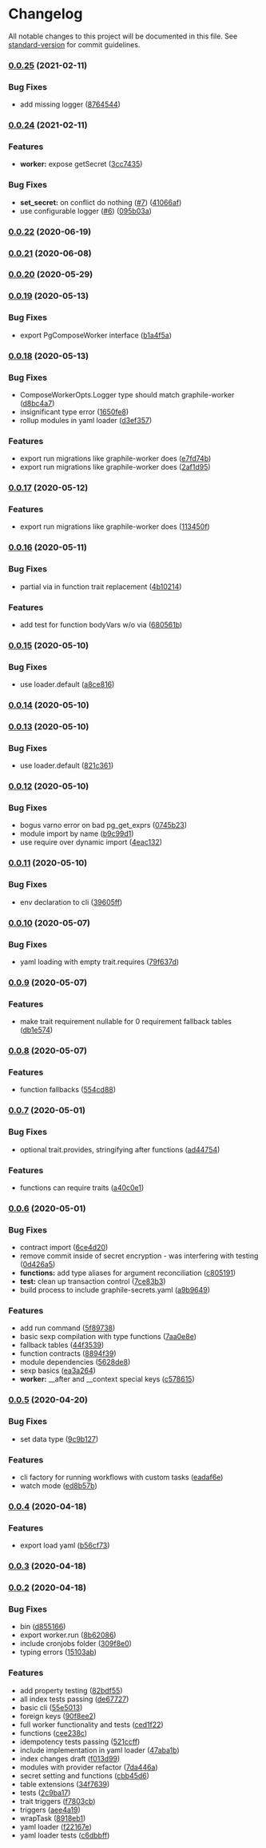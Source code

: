 # Changelog

All notable changes to this project will be documented in this file. See [standard-version](https://github.com/conventional-changelog/standard-version) for commit guidelines.

### [0.0.25](https://github.com/politics-rewired/pg-compose/compare/v0.0.24...v0.0.25) (2021-02-11)


### Bug Fixes

* add missing logger ([8764544](https://github.com/politics-rewired/pg-compose/commit/876454489f262296e62469d8143dfb3fcd516dcc))

### [0.0.24](https://github.com/politics-rewired/pg-compose/compare/v0.0.22...v0.0.24) (2021-02-11)


### Features

* **worker:** expose getSecret ([3cc7435](https://github.com/politics-rewired/pg-compose/commit/3cc74358b4cbfb9b81dd2c54ca8f8dbec21faaa4))


### Bug Fixes

* **set_secret:** on conflict do nothing ([#7](https://github.com/politics-rewired/pg-compose/issues/7)) ([41066af](https://github.com/politics-rewired/pg-compose/commit/41066af1cfcaf9bed078c5d22132c6717475fd7d))
* use configurable logger ([#6](https://github.com/politics-rewired/pg-compose/issues/6)) ([095b03a](https://github.com/politics-rewired/pg-compose/commit/095b03a8c8556235a6e6ec1778bddf76fa1581f0))

### [0.0.22](https://github.com/politics-rewired/pg-compose/compare/v0.0.21...v0.0.22) (2020-06-19)



### [0.0.21](https://github.com/politics-rewired/pg-compose/compare/v0.0.20...v0.0.21) (2020-06-08)



### [0.0.20](https://github.com/politics-rewired/pg-compose/compare/v0.0.19...v0.0.20) (2020-05-29)



### [0.0.19](https://github.com/politics-rewired/pg-compose/compare/v0.0.18...v0.0.19) (2020-05-13)


### Bug Fixes

* export PgComposeWorker interface ([b1a4f5a](https://github.com/politics-rewired/pg-compose/commit/b1a4f5afd9cf8b8cefda85888a6983be1f32e8d8))



### [0.0.18](https://github.com/politics-rewired/pg-compose/compare/v0.0.17...v0.0.18) (2020-05-13)


### Bug Fixes

* ComposeWorkerOpts.Logger type should match graphile-worker ([d8bc4a7](https://github.com/politics-rewired/pg-compose/commit/d8bc4a731657c3cd56944de00918c182d002f0ae))
* insignificant type error ([1650fe8](https://github.com/politics-rewired/pg-compose/commit/1650fe8080a015e028655a2f8fc44c3aa018dbc7))
* rollup modules in yaml loader ([d3ef357](https://github.com/politics-rewired/pg-compose/commit/d3ef357acfa47729bc241122108a02b108367ea1))


### Features

* export run migrations like graphile-worker does ([e7fd74b](https://github.com/politics-rewired/pg-compose/commit/e7fd74bbcb4efc6fb574bc5ecaf7990484ef1fb9))
* export run migrations like graphile-worker does ([2af1d95](https://github.com/politics-rewired/pg-compose/commit/2af1d95307ef58b46ff6ba7bd0f5c0fa6b6399a8))



### [0.0.17](https://github.com/politics-rewired/pg-compose/compare/v0.0.16...v0.0.17) (2020-05-12)


### Features

* export run migrations like graphile-worker does ([113450f](https://github.com/politics-rewired/pg-compose/commit/113450f968c3d49ab48a6da1898db978a631a3b3))



### [0.0.16](https://github.com/politics-rewired/pg-compose/compare/v0.0.15...v0.0.16) (2020-05-11)


### Bug Fixes

* partial via in function trait replacement ([4b10214](https://github.com/politics-rewired/pg-compose/commit/4b102145a6ef8a7521949ed6c417ce75b1e599be))


### Features

* add test for function bodyVars w/o via ([680561b](https://github.com/politics-rewired/pg-compose/commit/680561b42954491c5225853271e3b5637c76441c))



### [0.0.15](https://github.com/politics-rewired/pg-compose/compare/v0.0.14...v0.0.15) (2020-05-10)


### Bug Fixes

* use loader.default ([a8ce816](https://github.com/politics-rewired/pg-compose/commit/a8ce816793ca97e08efc321720f2357261660d94))



### [0.0.14](https://github.com/politics-rewired/pg-compose/compare/v0.0.13...v0.0.14) (2020-05-10)



### [0.0.13](https://github.com/politics-rewired/pg-compose/compare/v0.0.12...v0.0.13) (2020-05-10)


### Bug Fixes

* use loader.default ([821c361](https://github.com/politics-rewired/pg-compose/commit/821c36190c49efab469b23cbb1300e8ad02e9163))



### [0.0.12](https://github.com/politics-rewired/pg-compose/compare/v0.0.11...v0.0.12) (2020-05-10)


### Bug Fixes

* bogus varno error on bad pg_get_exprs ([0745b23](https://github.com/politics-rewired/pg-compose/commit/0745b23cf2b7f46fc72d267a4bb3290c72b60f31))
* module import by name ([b9c99d1](https://github.com/politics-rewired/pg-compose/commit/b9c99d15b2d03062234e1b19daadc1a2ca83c6ce))
* use require over dynamic import ([4eac132](https://github.com/politics-rewired/pg-compose/commit/4eac1320e7d317b8c68edaafcd0d0532d0a872e9))



### [0.0.11](https://github.com/politics-rewired/pg-compose/compare/v0.0.10...v0.0.11) (2020-05-10)


### Bug Fixes

* env declaration to cli ([39605ff](https://github.com/politics-rewired/pg-compose/commit/39605ff4494a4594ce809b2b68640b8d2db39bba))



### [0.0.10](https://github.com/politics-rewired/pg-compose/compare/v0.0.9...v0.0.10) (2020-05-07)


### Bug Fixes

* yaml loading with empty trait.requires ([79f637d](https://github.com/politics-rewired/pg-compose/commit/79f637d30c1ec9ff398e788a1d26009b758ebd93))



### [0.0.9](https://github.com/politics-rewired/pg-compose/compare/v0.0.8...v0.0.9) (2020-05-07)


### Features

* make trait requirement nullable for 0 requirement fallback tables ([db1e574](https://github.com/politics-rewired/pg-compose/commit/db1e57465ee83a4783cf095219ec010875f1faff))



### [0.0.8](https://github.com/politics-rewired/pg-compose/compare/v0.0.7...v0.0.8) (2020-05-07)


### Features

* function fallbacks ([554cd88](https://github.com/politics-rewired/pg-compose/commit/554cd888d9aaba1c1296d295a72f5cb0b6e2a12a))



### [0.0.7](https://github.com/politics-rewired/pg-compose/compare/v0.0.6...v0.0.7) (2020-05-01)


### Bug Fixes

* optional trait.provides, stringifying after functions ([ad44754](https://github.com/politics-rewired/pg-compose/commit/ad447540ba881582c7933594a32354180a80f196))


### Features

* functions can require traits ([a40c0e1](https://github.com/politics-rewired/pg-compose/commit/a40c0e1c311be5209c625fd481733948d8029f55))



### [0.0.6](https://github.com/politics-rewired/pg-compose/compare/v0.0.5...v0.0.6) (2020-05-01)


### Bug Fixes

* contract import ([6ce4d20](https://github.com/politics-rewired/pg-compose/commit/6ce4d204ff53f215d586ebfd22830f80d4f67792))
* remove commit inside of secret encryption - was interfering with testing ([0d426a5](https://github.com/politics-rewired/pg-compose/commit/0d426a550a727f8c3f50492b7eac9ecbe65e2916))
* **functions:** add type aliases for argument reconciliation ([c805191](https://github.com/politics-rewired/pg-compose/commit/c80519159b945eb89e95e2e45350039e951af286))
* **test:** clean up transaction control ([7ce83b3](https://github.com/politics-rewired/pg-compose/commit/7ce83b39d6b9be3812f45b0ea00569be8ed52dd6))
* build process to include graphile-secrets.yaml ([a9b9649](https://github.com/politics-rewired/pg-compose/commit/a9b9649ddbc6dfcf861b0bac549ef47999a782cc))


### Features

* add run command ([5f89738](https://github.com/politics-rewired/pg-compose/commit/5f8973830760c71af8a684cedf0dd642f7e76afe))
* basic sexp compilation with type functions ([7aa0e8e](https://github.com/politics-rewired/pg-compose/commit/7aa0e8ec1ccfe3e966b6d1561f2d90fdc352f447))
* fallback tables ([44f3539](https://github.com/politics-rewired/pg-compose/commit/44f3539fe1b7c7c19436608c133e40fce611e1e4))
* function contracts ([8894f39](https://github.com/politics-rewired/pg-compose/commit/8894f39b3c427f0117e0572d7afd1f005b7bda62))
* module dependencies ([5628de8](https://github.com/politics-rewired/pg-compose/commit/5628de8e2bb89c693c4d6533d6509b37a342e83f))
* sexp basics ([ea3a264](https://github.com/politics-rewired/pg-compose/commit/ea3a2646929679bdc1915d88436dc21c1f457410))
* **worker:** __after and __context special keys ([c578615](https://github.com/politics-rewired/pg-compose/commit/c578615ede9b9b96e696c45d2e82eb31b4c2d257))



### [0.0.5](https://github.com/politics-rewired/pg-compose/compare/v0.0.4...v0.0.5) (2020-04-20)


### Bug Fixes

* set data type ([9c9b127](https://github.com/politics-rewired/pg-compose/commit/9c9b127c5e52cf0914e85516e5476cabc8c2c17d))


### Features

* cli factory for running workflows with custom tasks ([eadaf6e](https://github.com/politics-rewired/pg-compose/commit/eadaf6e0d3074011222d2d60a097f991082cf596))
* watch mode ([ed8b57b](https://github.com/politics-rewired/pg-compose/commit/ed8b57b55a32ad5faf6ca366541d92a0832cdb1b))



### [0.0.4](https://github.com/politics-rewired/pg-compose/compare/v0.0.3...v0.0.4) (2020-04-18)


### Features

* export load yaml ([b56cf73](https://github.com/politics-rewired/pg-compose/commit/b56cf73abc32a77d98d153dfdfe615ec7e207634))



### [0.0.3](https://github.com/politics-rewired/pg-compose/compare/v0.0.2...v0.0.3) (2020-04-18)



### [0.0.2](https://github.com/politics-rewired/pg-compose/compare/v0.0.1...v0.0.2) (2020-04-18)


### Bug Fixes

* bin ([d855166](https://github.com/politics-rewired/pg-compose/commit/d8551669c2f4a4bf85b1c8cca1cb535456b466e3))
* export worker.run ([8b62086](https://github.com/politics-rewired/pg-compose/commit/8b620869d7040215dc6de57654279de2bc41b59e))
* include cronjobs folder ([309f8e0](https://github.com/politics-rewired/pg-compose/commit/309f8e062a725072d593463745493384ccb19d02))
* typing errors ([15103ab](https://github.com/politics-rewired/pg-compose/commit/15103ab64280bc94b35e615ac13568fa5ac1c97d))


### Features

* add property testing ([82bdf55](https://github.com/politics-rewired/pg-compose/commit/82bdf55136629d3c83e8114e7a0327f6f50e0fb9))
* all index tests passing ([de67727](https://github.com/politics-rewired/pg-compose/commit/de6772787d6906f79bec76502301b7d65d8349e0))
* basic cli ([55e5013](https://github.com/politics-rewired/pg-compose/commit/55e501365eb7e8193b40d084db1e453fa3ca7e8a))
* foreign keys ([90f8ee2](https://github.com/politics-rewired/pg-compose/commit/90f8ee2b40bc2fd77bf1493d97a6d3a7262552e2))
* full worker functionality and tests ([ced1f22](https://github.com/politics-rewired/pg-compose/commit/ced1f2296fd9d0f5ec5563d32f76758c791263db))
* functions ([cee238c](https://github.com/politics-rewired/pg-compose/commit/cee238c16877c60a4ea20e50bab13d33e715394a))
* idempotency tests passing ([521ccff](https://github.com/politics-rewired/pg-compose/commit/521ccff4cdc77e4cc614d9b9eddb3ce87ad8e6a0))
* include implementation in yaml loader ([47aba1b](https://github.com/politics-rewired/pg-compose/commit/47aba1b75e95af67758efc0174784974250eaa36))
* index changes draft ([f013d99](https://github.com/politics-rewired/pg-compose/commit/f013d99a711b9be8cf783341bb7db4925cb44ca5))
* modules with provider refactor ([7da446a](https://github.com/politics-rewired/pg-compose/commit/7da446a6e41339c0997c2de468f75b2b600297c0))
* secret setting and functions ([cbb45d6](https://github.com/politics-rewired/pg-compose/commit/cbb45d66eade0fd8f71b64da6927f8c082161104))
* table extensions ([34f7639](https://github.com/politics-rewired/pg-compose/commit/34f76394051266cde8e7f270c40bc99531b0a25a))
* tests ([2c9ba17](https://github.com/politics-rewired/pg-compose/commit/2c9ba17385cf029199cefb0c3778c63eec6f455c))
* trait triggers ([f7803cb](https://github.com/politics-rewired/pg-compose/commit/f7803cba518ef78226f2a754f011e6afd7901d6c))
* triggers ([aee4a19](https://github.com/politics-rewired/pg-compose/commit/aee4a19545ff48d397411c38fc1787272af04e92))
* wrapTask ([8918eb1](https://github.com/politics-rewired/pg-compose/commit/8918eb19e4ecc8918ebd89a8bd477f6f445fc821))
* yaml loader ([f22167e](https://github.com/politics-rewired/pg-compose/commit/f22167e16de037ee2ccf4153ac4fc27dac408320))
* yaml loader tests ([c6dbbff](https://github.com/politics-rewired/pg-compose/commit/c6dbbffc17c25bd8e76081be7b4db30793c13a74))
